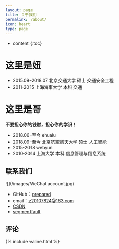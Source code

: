 ```yaml
---
layout: page
title: 关于我们
permalink: /about/
icon: heart
type: page
---
```


* content
{:toc}

# 这里是妞



* 2015.09-2018.07 北京交通大学 硕士 交通安全工程
* 2011-2015 上海海事大学 本科	交通

# 这里是哥


**不要担心你的钱财，担心你的学识！**

* 2018.06-至今 ehualu
* 2018.09-至今 北京航空航天大学 硕士 人工智能
* 2015-2018 webyun
* 2010-2014 上海大学 本科 信息管理与信息系统

## 联系我们

![](/images/WeChat account.jpg)

* GitHub：[prepared](https://github.com/zhongsb)
* email：z20107824@163.com
* [CSDN](https://blog.csdn.net/Prepared)
* [segmentfault](https://segmentfault.com/u/prepared)

## 评论

{% include valine.html %}
